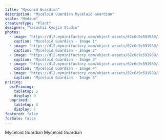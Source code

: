 ```yaml
---
title: "Myconid Guardian"
description: "Myceloid Guardian Myceloid Guardian"
scale: "Medium"
creatureType: "Plant"
designer: "Yasashii Kyojin Studio"
photos:
  - image: "https://dl2.myminifactory.com/object-assets/62c6c9c591989/images/720X720-mycelid-boss-ps.jpg"
    caption: "Myceloid Guardian - Image 1"
  - image: "https://dl2.myminifactory.com/object-assets/62c6c9c591989/images/720X720-myconid-giraffe-5.jpg"
    caption: "Myceloid Guardian - Image 2"
  - image: "https://dl2.myminifactory.com/object-assets/62c6c9c591989/images/720X720-myconid-giraffe-3.jpg"
    caption: "Myceloid Guardian - Image 3"
  - image: "https://dl2.myminifactory.com/object-assets/62c6c9c591989/images/230X230-20230612-204820-1.jpg"
    caption: "Myceloid Guardian - Image 4"
  - image: "https://dl2.myminifactory.com/object-assets/62c6c9c591989/images/230X230-230x230-20230612-204820-648821c05cfc8-1.jpg"
    caption: "Myceloid Guardian - Image 5"
pricing:
  osrPriming:
    tabletop: 5
    display: 9
  unprimed:
    tabletop: 4
    display: 7
featured: false
forSale: false
---
```


Myceloid Guardian Myceloid Guardian